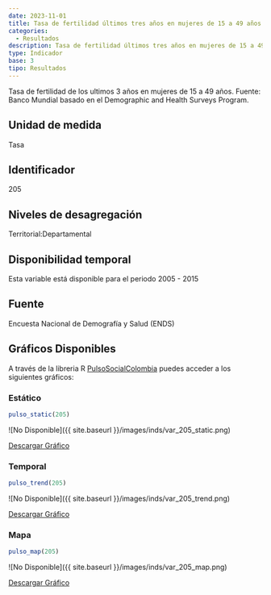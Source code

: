 ```yaml
---
date: 2023-11-01
title: Tasa de fertilidad últimos tres años en mujeres de 15 a 49 años (dpto)
categories:
  - Resultados
description: Tasa de fertilidad últimos tres años en mujeres de 15 a 49 años
type: Indicador
base: 3
tipo: Resultados
--- 
```


Tasa de fertilidad de los ultimos 3 años en mujeres de 15 a 49 años.
Fuente: Banco Mundial basado en el Demographic and Health Surveys Program.

## Unidad de medida
Tasa

## Identificador
205

## Niveles de desagregación
Territorial:Departamental

## Disponibilidad temporal
Esta variable está disponible para el periodo 2005 - 2015

## Fuente
Encuesta Nacional de Demografía y Salud (ENDS)

## Gráficos Disponibles

A través de la libreria R [PulsoSocialColombia](https://github.com/pulsosocialcolombia/PulsoSocialColombia) puedes acceder a los siguientes gráficos:

### Estático

``` R
pulso_static(205)
```

![No Disponible]({{ site.baseurl }}/images/inds/var_205_static.png)

<a href='{{ site.baseurl }}/images/inds/var_205_static.png'>Descargar Gráfico</a>

### Temporal

``` R
pulso_trend(205)
```

![No Disponible]({{ site.baseurl }}/images/inds/var_205_trend.png)

<a href='{{ site.baseurl }}/images/inds/var_205_trend.png'>Descargar Gráfico</a>

### Mapa

``` R
pulso_map(205)
```

![No Disponible]({{ site.baseurl }}/images/inds/var_205_map.png)

<a href='{{ site.baseurl }}/images/inds/var_205_map.png'>Descargar Gráfico</a>